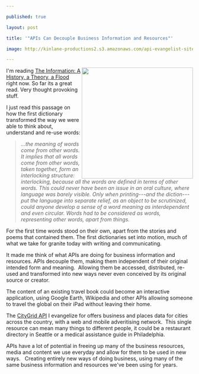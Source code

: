 ---
published: true
layout: post
title: '"APIs Can Decouple Business Information and Resources"'
image: http://kinlane-productions2.s3.amazonaws.com/api-evangelist-site/blog/oxford-dictionaries.jpg
---

<p>
     <img class="c1" src="https://kinlane-productions2.s3.amazonaws.com/oxford-dictionaries.jpg" alt="" width="300" align="right" />

<p>
     I'm reading <a href="https://www.amazon.com/gp/product/0375423729/ref=as_li_ss_tl?ie=UTF8&amp;tag=kila0a-20&amp;linkCode=as2&amp;camp=1789&amp;creative=390957&amp;creativeASIN=0375423729">The Information: A History, a Theory, a Flood</a><img class="c2" src="https://www.assoc-amazon.com/e/ir?t=kila0a-20&amp;l=as2&amp;o=1&amp;a=0375423729" border="0" alt="" width="1" height="1" /> right now. So far its a great read. Very thought provoking stuff.

<p>
     I just read this passage on how the first dictionary transformed the way we were able to think about, understand and re-use words:

<blockquote>
     <em>...the meaning of words come from other words. It implies that all words come from other words, taken together, form an interlocking structure: interlocking, because all the words are defined in terms of other words. This could never have been an issue in an oral culture, where language was barely visible. Only when printing---and the diction---put the language into separate relief, as an object to be scrutinized, could anyone develop a sense of a word meaning as interdependent and even circular. Words had to be considered as words, representing other words, apart from things.</em>
</blockquote>
<p>
     For the first time words stood on their own, apart from the stories and poems that contained them. The first dictionaries set into motion, much of what we take for granite today with writing and communicating.

<p>
     It made me think of what APIs are doing for business information and resources. APIs decouple them, making them independent of their original intended form and meaning.  Allowing them be accessed, distributed, re-used and transformed into new ways never even conceived by its original source or creator.

<p>
     The content of an existing travel book could become an interactive application, using Google Earth, Wikipedia and other APIs allowing someone to travel the global on their iPad without leaving their home.  

<p>
     The <a title="CityGrid API" href="http://developer.citygridmedia.com">CityGrid API</a> I evangelize for offers business and places data for cities across the country, with a web and mobile adveritising network.  This single resource can mean many things to different people, it could be a restaurant directory in Seattle or a medical assistance guide in Philadelphia.  

<p>
     APIs have a lot of potential in freeing up many of the business resources, media and content we use everyday and allow for them to be used in new ways.   Creating entirely new ways of doing business, using many of the same business information and resources we've been using for years.



